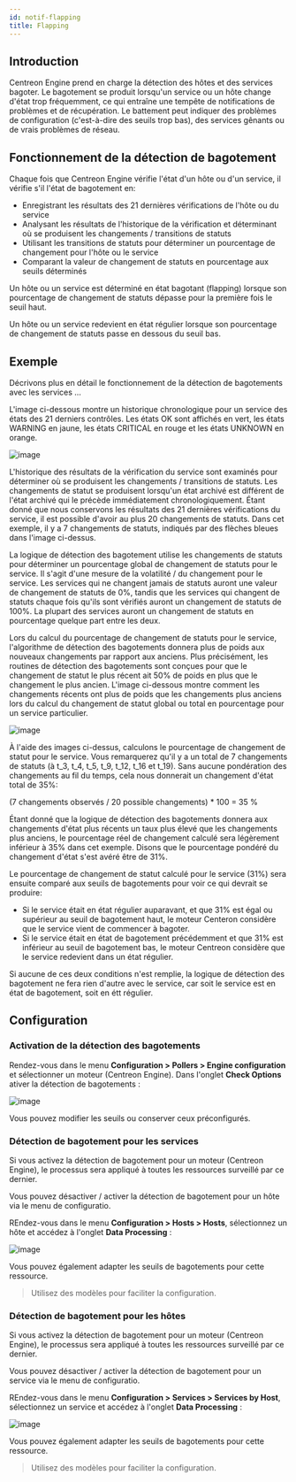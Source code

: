 ```yaml
---
id: notif-flapping
title: Flapping
---
```


## Introduction

Centreon Engine prend en charge la détection des hôtes et des services bagoter. Le bagotement se produit lorsqu'un
service ou un hôte change d'état trop fréquemment, ce qui entraîne une tempête de notifications de problèmes et de
récupération. Le battement peut indiquer des problèmes de configuration (c'est-à-dire des seuils trop bas), des
services gênants ou de vrais problèmes de réseau.

## Fonctionnement de la détection de bagotement

Chaque fois que Centreon Engine vérifie l'état d'un hôte ou d'un service, il vérifie s'il l'état de bagotement en:

* Enregistrant les résultats des 21 dernières vérifications de l'hôte ou du service
* Analysant les résultats de l'historique de la vérification et déterminant où se produisent les changements / transitions
  de statuts
* Utilisant les transitions de statuts pour déterminer un pourcentage de changement pour l'hôte ou le service
* Comparant la valeur de changement de statuts en pourcentage aux seuils déterminés

Un hôte ou un service est déterminé en état bagotant (flapping) lorsque son pourcentage de changement de statuts dépasse
pour la première fois le seuil haut.

Un hôte ou un service redevient en état régulier lorsque son pourcentage de changement de statuts passe en dessous du
seuil bas.

## Exemple

Décrivons plus en détail le fonctionnement de la détection de bagotements avec les services ...

L'image ci-dessous montre un historique chronologique pour un service des états des 21 derniers contrôles. Les états OK
sont affichés en vert, les états WARNING en jaune, les états CRITICAL en rouge et les états UNKNOWN en orange.

![image](assets/alerts/statetransitions.png)

L'historique des résultats de la vérification du service sont examinés pour déterminer où se produisent les changements
/ transitions de statuts. Les changements de statut se produisent lorsqu'un état archivé est différent de l'état archivé
qui le précède immédiatement chronologiquement. Étant donné que nous conservons les résultats des 21 dernières
vérifications du service, il est possible d'avoir au plus 20 changements de statuts. Dans cet exemple, il y a 7
changements de statuts, indiqués par des flèches bleues dans l'image ci-dessus.

La logique de détection des bagotement utilise les changements de statuts pour déterminer un pourcentage global de
changement de statuts pour le service. Il s'agit d'une mesure de la volatilité / du changement pour le service. Les
services qui ne changent jamais de statuts auront une valeur de changement de statuts de 0%, tandis que les services qui
changent de statuts chaque fois qu'ils sont vérifiés auront un changement de statuts de 100%. La plupart des services
auront un changement de statuts en pourcentage quelque part entre les deux.

Lors du calcul du pourcentage de changement de statuts pour le service, l'algorithme de détection des bagotements donnera
plus de poids aux nouveaux changements par rapport aux anciens. Plus précisément, les routines de détection des bagotements
sont conçues pour que le changement de statut le plus récent ait 50% de poids en plus que le changement le plus ancien.
L'image ci-dessous montre comment les changements récents ont plus de poids que les changements plus anciens lors du
calcul du changement de statut global ou total en pourcentage pour un service particulier.

![image](assets/alerts/statetransitions2.png)

À l'aide des images ci-dessus, calculons le pourcentage de changement de statut pour le service. Vous remarquerez qu'il
y a un total de 7 changements de statuts (à t_3, t_4, t_5, t_9, t_12, t_16 et t_19). Sans aucune pondération des
changements au fil du temps, cela nous donnerait un changement d'état total de 35%:

(7 changements observés / 20 possible changements) * 100 = 35 %

Étant donné que la logique de détection des bagotements donnera aux changements d'état plus récents un taux plus élevé
que les changements plus anciens, le pourcentage réel de changement calculé sera légèrement inférieur à 35% dans cet
exemple. Disons que le pourcentage pondéré du changement d'état s'est avéré être de 31%.

Le pourcentage de changement de statut calculé pour le service (31%) sera ensuite comparé aux seuils de bagotements
pour voir ce qui devrait se produire:

* Si le service était en état régulier auparavant, et que 31% est égal ou supérieur au seuil de bagotement haut, le
  moteur Centeron considère que le service vient de commencer à bagoter.
* Si le service était en état de bagotement précédemment et que 31% est inférieur au seuil de bagotement bas, le moteur
  Centreon considère que le service redevient dans un état régulier.

Si aucune de ces deux conditions n'est remplie, la logique de détection des bagotement ne fera rien d'autre avec le
service, car soit le service est en état de bagotement, soit en étt régulier.

## Configuration

### Activation de la détection des bagotements

Rendez-vous dans le menu **Configuration > Pollers > Engine configuration** et sélectionner un moteur (Centreon Engine).
Dans l'onglet **Check Options** ativer la détection de bagotements :

![image](assets/alerts/flap_engine_conf.png)

Vous pouvez modifier les seuils ou conserver ceux préconfigurés.

### Détection de bagotement pour les services

Si vous activez la détection de bagotement pour un moteur (Centreon Engine), le processus sera appliqué à toutes les
ressources surveillé par ce dernier.

Vous pouvez désactiver / activer la détection de bagotement pour un hôte via le menu de configuratio.

REndez-vous dans le menu **Configuration > Hosts > Hosts**, sélectionnez un hôte et accédez à l'onglet **Data Processing** :

![image](assets/alerts/flap_host_conf.png)

Vous pouvez également adapter les seuils de bagotements pour cette ressource.

> Utilisez des modèles pour faciliter la configuration.

### Détection de bagotement pour les hôtes

Si vous activez la détection de bagotement pour un moteur (Centreon Engine), le processus sera appliqué à toutes les
ressources surveillé par ce dernier.

Vous pouvez désactiver / activer la détection de bagotement pour un service via le menu de configuratio.

REndez-vous dans le menu **Configuration > Services > Services by Host**, sélectionnez un service et accédez à l'onglet
**Data Processing** :

![image](assets/alerts/flap_host_conf.png)

Vous pouvez également adapter les seuils de bagotements pour cette ressource.

> Utilisez des modèles pour faciliter la configuration.

